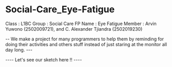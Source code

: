 # Social-Care_Eye-Fatigue
Class : L1BC
Group : Social Care
FP Name : Eye Fatigue
Member : Arvin Yuwono (2502009721), and C. Alexander Tjiandra (2502019230)


-- We make a project for many programmers to help them by reminding for doing their activities and others stuff instead of just staring at the monitor all day long. ---

----  Let's see our sketch here !!  ----
